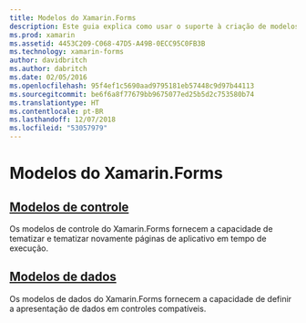 ```yaml
---
title: Modelos do Xamarin.Forms
description: Este guia explica como usar o suporte à criação de modelos fornecido pelo Xamarin.Forms. Isso inclui modelos de controle que podem ser usados para definir e redefinir com facilidade o tema de páginas em tempo de execução, bem como modelos de dados, que definem a apresentação dos dados em controles compatíveis.
ms.prod: xamarin
ms.assetid: 4453C209-C068-47D5-A49B-0ECC95C0FB3B
ms.technology: xamarin-forms
author: davidbritch
ms.author: dabritch
ms.date: 02/05/2016
ms.openlocfilehash: 95f4ef1c5690aad9795181eb57448c9d97b44113
ms.sourcegitcommit: be6f6a8f77679bb9675077ed25b5d2c753580b74
ms.translationtype: HT
ms.contentlocale: pt-BR
ms.lasthandoff: 12/07/2018
ms.locfileid: "53057979"
---
```

# <a name="xamarinforms-templates"></a>Modelos do Xamarin.Forms

## <a name="control-templatescontrol-templatesindexmd"></a>[Modelos de controle](control-templates/index.md)

Os modelos de controle do Xamarin.Forms fornecem a capacidade de tematizar e tematizar novamente páginas de aplicativo em tempo de execução.

## <a name="data-templatesdata-templatesindexmd"></a>[Modelos de dados](data-templates/index.md)

Os modelos de dados do Xamarin.Forms fornecem a capacidade de definir a apresentação de dados em controles compatíveis.
